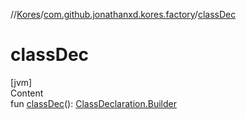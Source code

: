 //[Kores](../index.md)/[com.github.jonathanxd.kores.factory](index.md)/[classDec](class-dec.md)



# classDec  
[jvm]  
Content  
fun [classDec](class-dec.md)(): [ClassDeclaration.Builder](../com.github.jonathanxd.kores.base/-class-declaration/-builder/index.md)  




